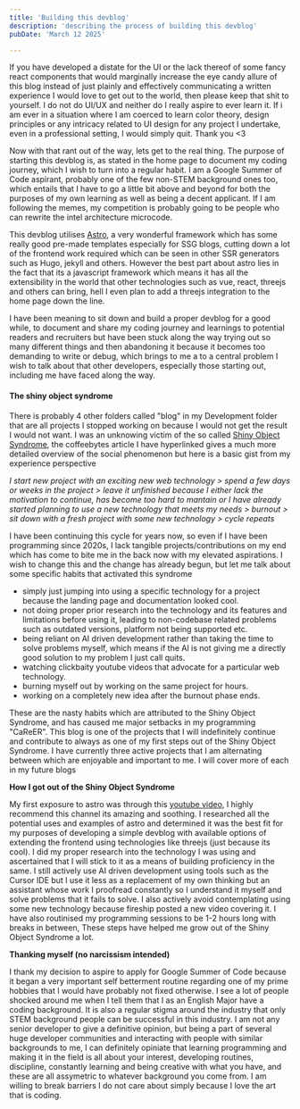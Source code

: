 ```yaml
---
title: 'Building this devblog'
description: 'describing the process of building this devblog'
pubDate: 'March 12 2025'

---
```


If you have developed a distate for the UI or the lack thereof of some fancy react components that would marginally increase the eye candy allure of this blog instead of just plainly and effectively communicating a written experience I would love to get out to the world, then please keep that shit to yourself. I do not do UI/UX and neither do I really aspire to ever learn it. If i am ever in a situation where I am coerced to learn color theory, design principles or any intricacy related to UI design for any project I undertake, even in a professional setting, I would simply quit. Thank you <3

Now with that rant out of the way, lets get to the real thing. The purpose of starting this devblog is, as stated in the home page to document my coding journey, which I wish to turn into a regular habit. I am a Google Summer of Code aspirant, probably one of the few non-STEM background ones too, which entails that I have to go a little bit above and beyond for both the purposes of my own learning as well as being a decent applicant. If I am following the memes, my competition is probably going to be people who can rewrite the intel architecture microcode.

This devblog utilises [Astro](https://astro.build/), a very wonderful framework which has some really good pre-made templates especially for SSG blogs, cutting down a lot of the frontend work required which can be seen in other SSR generators such as Hugo, jekyll and others. However the best part about astro lies in the fact that its a javascript framework which means it has all the extensibility in the world that other technologies such as vue, react, threejs and others can bring, hell I even plan to add a threejs integration to the home page down the line. 

I have been meaning to sit down and build a proper devblog for a good while, to document and share my coding journey and learnings to 
potential readers and recruiters but have been stuck along the way trying out so many different things and then abandoning it because it becomes too demanding to write or debug, which brings to me a to a central problem I wish to talk about that other developers, especially those starting out, including me have faced along the way.

#### The shiny object syndrome

There is probably 4 other folders called "blog" in my Development folder that are all projects I stopped working on because I would not get the result I would not want. I was an unknowing victim of the so called [Shiny Object Syndrome](https://coffeebytes.dev/en/be-careful-of-shiny-object-syndrome-and-fomo-in-web-development/), the coffeebytes article I have hyperlinked gives a much more detailed overview of the social phenomenon but here is a basic gist from my experience perspective

<i>I start new project with an exciting new web technology > spend a few days or weeks in the project > leave it unfinished because I either lack the motivation to continue, has become too hard to mantain or I have already started planning to use a new technology that meets my needs > burnout > sit down with a fresh project with some new technology > cycle repeats </i>

I have been continuing this cycle for years now, so even if I have been programming since 2020s, I lack tangible projects/contributions on my end which has come to bite me in the back now with my elevated aspirations. I wish to change this and the change has already begun, but let me talk about some specific habits that activated this syndrome
* simply just jumping into using a specific technology for a project because the landing page and documentation looked cool.
* not doing proper prior research into the technology and its features and limitations before using it, leading to non-codebase related problems such as outdated versions, platform not being supported etc.
* being reliant on AI driven development rather than taking the time to solve problems myself, which means if the AI is not giving me a directly good solution to my problem I just call quits. 
* watching clickbaity youtube videos that advocate for a particular web technology.
* burning myself out by working on the same project for hours.
* working on a completely new idea after the burnout phase ends.

These are the nasty habits which are attributed to the Shiny Object Syndrome, and has caused me major setbacks in my programming "CaReER". This blog is one of the projects that I will indefinitely continue and contribute to always as one of my first steps out of the Shiny Object Syndrome. I have currently three active projects that I am alternating between which are enjoyable and important to me. I will cover more of each in my future blogs

<b>How I got out of the Shiny Object Syndrome</b>

My first exposure to astro was through this [youtube video](https://youtu.be/3_JE76PKBWE?si=4VmjOiMHcUytyB6U), I highly recommend this channel its amazing and soothing. I researched all the potential uses and examples of astro and determined it was the best fit for my purposes of developing a simple devblog with available options of extending the frontend using technologies like threejs (just because its cool). I did my proper research into the technology I was using and ascertained that I will stick to it as a means of building proficiency in the same. I still actively use AI driven development using tools such as the Cursor IDE but I use it less as a replacement of my own thinking but an assistant whose work I proofread constantly so I understand it myself and solve problems that it fails to solve. I also actively avoid contemplating using some new technology because fireship posted a new video covering it. I have also routinised my programming sessions to be 1-2 hours long with breaks in between, These steps have helped me grow out of the Shiny Object Syndrome a lot.

<B>Thanking myself (no narcissism intended)</B>

I thank my decision to aspire to apply for Google Summer of Code because it began a very important self betterment routine regarding one of my prime hobbies that I would have probably not fixed otherwise. I see a lot of people shocked around me when I tell them that I as an English Major have a coding background. It is also a regular stigma around the industry that only STEM background people can be successful in this industry. I am not any senior developer to give a definitive opinion, but being a part of several huge developer communities and interacting with people with similar backgrounds to me, I can definitely opiniate that learning programming and making it in the field is all about your interest, developing routines, discipline, constantly learning and being creative with what you have, and these are all assymetric to whatever background you come from. I am willing to break barriers I do not care about simply because I love the art that is coding. 


